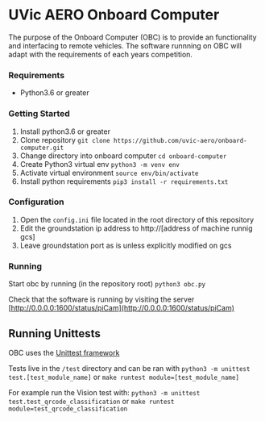 # UVic AERO Onboard Computer

The purpose of the Onboard Computer (OBC) is to provide an functionality and interfacing to remote vehicles. The software runnning on OBC will adapt with the requirements of each years competition.

### Requirements
* Python3.6 or greater

### Getting Started
1. Install python3.6 or greater
1. Clone repository `git clone https://github.com/uvic-aero/onboard-computer.git`
1. Change directory into onboard computer `cd onboard-computer`
1. Create Python3 virtual env `python3 -m venv env`
1. Activate virtual environment `source env/bin/activate` 
1. Install python requirements `pip3 install -r requirements.txt`

### Configuration 
1. Open the `config.ini` file located in the root directory of this repository
1. Edit the groundstation ip address to http://[address of machine runnig gcs]
1. Leave groundstation port as is unless explicitly modified on gcs

### Running 
Start obc by running (in the repository root)
	`python3 obc.py`
	
Check that the software is running by visiting the server
  [http://0.0.0.0:1600/status/piCam](http://0.0.0.0:1600/status/piCam)

## Running Unittests
OBC uses the [Unittest framework](https://docs.python.org/3/library/unittest.html)

Tests live in the `/test` directory and can be ran with `python3 -m unittest test.[test_module_name]`
or ```make runtest module=[test_module_name]```

For example run the Vision test with:
`python3 -m unittest test.test_qrcode_classification`
or 
`make runtest module=test_qrcode_classification`

<!--
## Livestreaming video

The jpeg livestream will be served on http://127.0.0.1:5000 but is meant to be dijested by ffmpeg/ffserver

### Set up livestreaming on Linux

First ensure that ffmpeg is installed on your system

```
apt-get install ffmpeg
```

Then use the ffserver config to start the program

```
ffserver -f ffserver.conf
```

Next you will run the OBC and wait for the image livestream to start

```
python obc.py
```

Then start ffmpeg to transcode the images into a video stream

```
ffmpeg -c mjpeg -i http://127.0.0.1:5000 -codec copy http://127.0.0.1:8080/feed1.ffm
```

The video livestream can now be viewed at http://127.0.0.1:8080/liveview.jpg depending on how ffserver is configured
The local IP in the link above can be replaced by the IP of the server/raspberry Pi depending how the network is configured as
ffserver will run on all network interfaces whereas the initial jpeg stream will only run locally.

## Authors

Christopher Hampu, Lin Hsuan-Yu, TaeHun Kang

## License

This project is licensed under the MIT License - see the [LICENSE.md](LICENSE.md) file for details
-->
